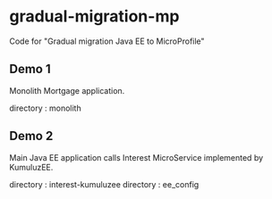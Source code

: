 # gradual-migration-mp
Code for "Gradual migration Java EE to MicroProfile"


## Demo 1

Monolith Mortgage application.

directory : monolith

## Demo 2

Main Java EE application calls Interest MicroService implemented by KumuluzEE.

directory : interest-kumuluzee
directory : ee_config
